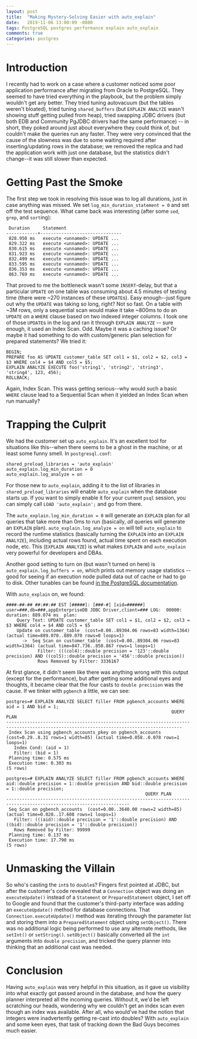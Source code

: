 ```yaml
---
layout: post
title:  "Making Mystery-Solving Easier with auto_explain"
date:   2019-11-06 13:00:09 -0800
tags: PostgreSQL postgres performance explain auto_explain
comments: true
categories: postgres
---
```


# Introduction
I recently had to work on a case where a customer noticed some poor application performance after migrating from Oracle to PostgreSQL.  They seemed to have tried everything in the playbook, but the problem simply wouldn't get any better.  They tried tuning autovacuum (but the tables weren't bloated), tried tuning `shared_buffers` (but `EXPLAIN ANALYZE` wasn't showing stuff getting pulled from heap), tried swapping JDBC drivers (but both EDB and Community PgJDBC drivers had the same performance) -- in short, they poked around just about everywhere they could think of, but couldn't make the queries run any faster.  They were very convinced that the cause of the slowness was due to some waiting required after inserting/updating rows in the database; we removed the replica and had the application work with just one database, but the statistics didn't change--it was still slower than expected.

# Getting Past the Smoke
The first step we took in resolving this issue was to log all durations, just in case anything was missed.  We set `log_min_duration_statement = 0` and set off the test sequence.  What came back was interesting (after some `sed`, `grep`, and `sort`ing):
```
 Duration     Statement
------------+-------------------------------
 828.950 ms   execute <unnamed>: UPDATE ...
 829.322 ms   execute <unnamed>: UPDATE ...
 830.615 ms   execute <unnamed>: UPDATE ...
 831.923 ms   execute <unnamed>: UPDATE ...
 832.499 ms   execute <unnamed>: UPDATE ...
 833.595 ms   execute <unnamed>: UPDATE ...
 836.353 ms   execute <unnamed>: UPDATE ...
 863.769 ms   execute <unnamed>: UPDATE ...
```

That proved to me the bottleneck wasn't some `INSERT`-delay, but that a particular `UPDATE` on one table was consuming about 4.5 minutes of testing time (there were ~270 instances of these `UPDATE`s).  Easy enough--just figure out why the `UPDATE` was taking so long, right?  Not so fast.  On a table with ~3M rows, only a sequential scan would make it take ~800ms to do an `UPDATE` on a `WHERE` clause based on two indexed integer columns.  I took one of those `UPDATE`s in the log and ran it through `EXPLAIN ANALYZE` -- sure enough, it used an Index Scan.  Odd.  Maybe it was a caching issue?  Or maybe it had something to do with custom/generic plan selection for prepared statements?  We tried it:
```
BEGIN;
PREPARE foo AS UPDATE customer_table SET col1 = $1, col2 = $2, col3 = $3 WHERE col4 = $4 AND col5 = $5;
EXPLAIN ANALYZE EXECUTE foo('string1', 'string2', 'string3', 'string4', 123, 456);
ROLLBACK;
```

Again, Index Scan.  This wass getting serious--why would such a basic `WHERE` clause lead to a Sequential Scan when it yielded an Index Scan when run manually?

# Trapping the Culprit
We had the customer set up `auto_explain`.  It's an excellent tool for situations like this--when there seems to be a ghost in the machine, or at least some funny smell.  In `postgresql.conf`:
```
shared_preload_libraries = 'auto_explain'
auto_explain.log_min_duration = 0
auto_explain.log_analyze = on
```

For those new to `auto_explain`, adding it to the list of libraries in `shared_preload_libraries` will enable `auto_explain` when the database starts up.  If you want to simply enable it for your current `psql` session, you can simply call `LOAD 'auto_explain';` and go from there.

The `auto_explain.log_min_duration = 0` will generate an `EXPLAIN` plan for all queries that take more than 0ms to run (basically, *all* queries will generate an `EXPLAIN` plan).  `auto_explain.log_analyze = on` will tell `auto_explain` to record the runtime statistics (basically turning the `EXPLAIN` into an `EXPLAIN ANALYZE`), including actual rows found, actual time spent on each execution node, etc.  This (`EXPLAIN ANALYZE`) is what makes `EXPLAIN` and `auto_explain` very powerful for developers and DBAs.

Another good setting to turn on (but wasn't turned on here) is `auto_explain.log_buffers = on`, which prints out memory usage statistics -- good for seeing if an execution node pulled data out of cache or had to go to disk.  Other tunables can be found [in the PostgreSQL documentation](https://www.postgresql.org/docs/current/auto-explain.html).

With `auto_explain` on, we found:
```
####-##-## ##:##:## EST [#####]: [###-#] [xid=######] user=###,db=###,appEnterpriseDB JDBC Driver,client=### LOG:  00000: duration: 889.074 ms  plan:
    Query Text: UPDATE customer_table SET col1 = $1, col2 = $2, col3 = $3 WHERE col4 = $4 AND col5 = $5
    Update on customer_table  (cost=0.00..89304.06 rows=83 width=1364) (actual time=889.070..889.070 rows=0 loops=1)
      ->  Seq Scan on customer_table  (cost=0.00..89304.06 rows=83 width=1364) (actual time=847.736..850.867 rows=1 loops=1)
            Filter: (((col4)::double precision = '123'::double precision) AND ((col5)::double precision = '456'::double precision))
            Rows Removed by Filter: 3336167
```

At first glance, it didn't seem like there was anything wrong with this output (except for the performance), but after getting some additional eyes and thoughts, it became clear that the four casts to `double precision` was the cause.  If we tinker with `pgbench` a little, we can see:
```
postgres=# EXPLAIN ANALYZE SELECT filler FROM pgbench_accounts WHERE aid = 1 AND bid = 1;
                                                               QUERY PLAN                                                                
-----------------------------------------------------------------------------------------------------------------------------------------
 Index Scan using pgbench_accounts_pkey on pgbench_accounts  (cost=0.29..8.31 rows=1 width=85) (actual time=0.058..0.078 rows=1 loops=1)
   Index Cond: (aid = 1)
   Filter: (bid = 1)
 Planning time: 0.575 ms
 Execution time: 0.303 ms
(5 rows)

postgres=# EXPLAIN ANALYZE SELECT filler FROM pgbench_accounts WHERE aid::double precision = 1::double precision AND bid::double precision = 1::double precision;
                                                     QUERY PLAN                                                      
---------------------------------------------------------------------------------------------------------------------
 Seq Scan on pgbench_accounts  (cost=0.00..3640.00 rows=2 width=85) (actual time=0.028..17.608 rows=1 loops=1)
   Filter: (((aid)::double precision = '1'::double precision) AND ((bid)::double precision = '1'::double precision))
   Rows Removed by Filter: 99999
 Planning time: 0.137 ms
 Execution time: 17.790 ms
(5 rows)
```

# Unmasking the Villain
So who's casting the `int`s to `double`s?  Fingers first pointed at JDBC, but after the customer's code revealed that a `Connection` object was doing an `executeUpdate()` instead of a `Statement` or `PreparedStatement` object, I set off to Google and found that the customer's third-party interface was adding an `executeUpdate()` method for database connections.  That `Connection.executeUpdate()` method was iterating through the parameter list and storing them into a `PreparedStatement` object using `setObject()`.  There was no additional logic being performed to use any alternate methods, like `setInt()` or `setString()`.  `setObject()` basically converted all the `int` arguments into `double precision`, and tricked the query planner into thinking that an additional cast was needed.

# Conclusion
Having `auto_explain` was very helpful in this situation, as it gave us visibility into what exactly got passed around in the database, and how the query planner interpreted all the incoming queries.  Without it, we'd be left scratching our heads, wondering why we couldn't get an index scan even though an index was available.  After all, who would've had the notion that integers were inadvertently getting re-cast into doubles?  With `auto_explain` and some keen eyes, that task of tracking down the Bad Guys becomes much easier.

